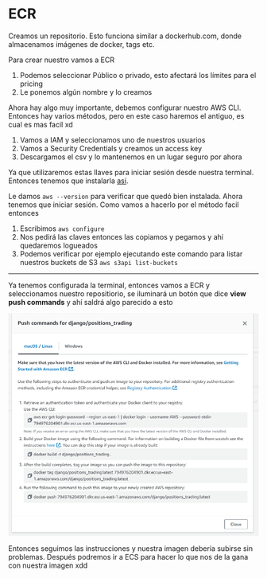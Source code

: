 # ECR

Creamos un repositorio. Esto funciona similar a dockerhub.com, donde almacenamos imágenes de docker, tags etc.

Para crear nuestro vamos a ECR

1. Podemos seleccionar Público o privado, esto afectará los límites para el pricing
2. Le ponemos algún nombre y lo creamos

Ahora hay algo muy importante, debemos configurar nuestro AWS CLI. Entonces hay varios métodos, pero en este caso haremos el antiguo, es cual es mas facil xd

1. Vamos a IAM y seleccionamos uno de nuestros usuarios
2. Vamos a Security Credentials y creamos un access key
3. Descargamos el csv y lo mantenemos en un lugar seguro por ahora

Ya que utilizaremos estas llaves para iniciar sesión desde nuestra terminal. Entonces tenemos que instalarla [así](https://docs.aws.amazon.com/es_es/cli/latest/userguide/getting-started-install.html).

Le damos `aws --version` para verificar que quedó bien instalada. Ahora tenemos que iniciar sesión. Como vamos a hacerlo por el método facil entonces 

1. Escribimos `aws configure`
2. Nos pedirá las claves entonces las copiamos y pegamos y ahí quedaremos logueados
3. Podemos verificar por ejemplo ejecutando este comando para listar nuestros buckets de S3 `aws s3api list-buckets`

---

Ya tenemos configurada la terminal, entonces vamos a ECR y seleccionamos nuestro repositiorio, se iluminará un botón que dice **view push commands** y ahí saldrá algo parecido a esto

![push_commands](push_commands.png)

Entonces seguimos las instrucciones y nuestra imagen debería subirse sin problemas. Después podremos ir a ECS para hacer lo que nos de la gana con nuestra imagen xdd